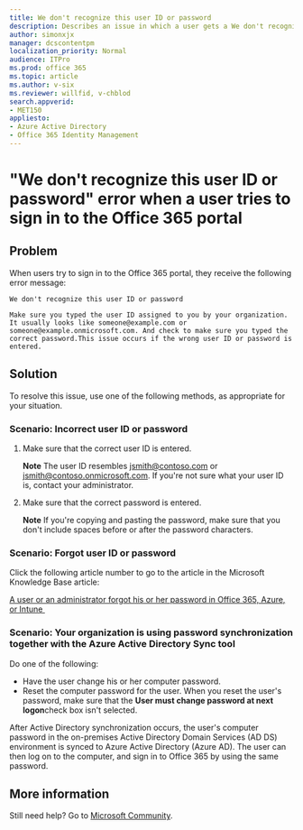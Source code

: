 ```yaml
---
title: We don't recognize this user ID or password
description: Describes an issue in which a user gets a We don't recognize this user ID or password error message when trying to sign in to the Office 365 portal. Provides a resolution.
author: simonxjx
manager: dcscontentpm
localization_priority: Normal
audience: ITPro
ms.prod: office 365
ms.topic: article
ms.author: v-six
ms.reviewer: willfid, v-chblod
search.appverid: 
- MET150
appliesto:
- Azure Active Directory
- Office 365 Identity Management
---
```


# "We don't recognize this user ID or password" error when a user tries to sign in to the Office 365 portal

## Problem 

When users try to sign in to the Office 365 portal, they receive the following error message:

```adoc
We don't recognize this user ID or password

Make sure you typed the user ID assigned to you by your organization. It usually looks like someone@example.com or someone@example.onmicrosoft.com. And check to make sure you typed the correct password.This issue occurs if the wrong user ID or password is entered.
```

## Solution

To resolve this issue, use one of the following methods, as appropriate for your situation.

### Scenario: Incorrect user ID or password

1. Make sure that the correct user ID is entered.

   **Note** The user ID resembles jsmith@contoso.com or jsmith@contoso.onmicrosoft.com. If you're not sure what your user ID is, contact your administrator.   
2. Make sure that the correct password is entered. 

   **Note** If you're copying and pasting the password, make sure that you don't include spaces before or after the password characters.   

### Scenario: Forgot user ID or password

Click the following article number to go to the article in the Microsoft Knowledge Base article: 

[A user or an administrator forgot his or her password in Office 365, Azure, or Intune ](https://support.microsoft.com/help/2606983)
 
### Scenario: Your organization is using password synchronization together with the Azure Active Directory Sync tool

Do one of the following:
- Have the user change his or her computer password.    
- Reset the computer password for the user. When you reset the user's password, make sure that the **User must change password at next logon**check box isn't selected.   

After Active Directory synchronization occurs, the user's computer password in the on-premises Active Directory Domain Services (AD DS) environment is synced to Azure Active Directory (Azure AD). The user can then log on to the computer, and sign in to Office 365 by using the same password.

## More information

Still need help? Go to [Microsoft Community](https://answers.microsoft.com/).
